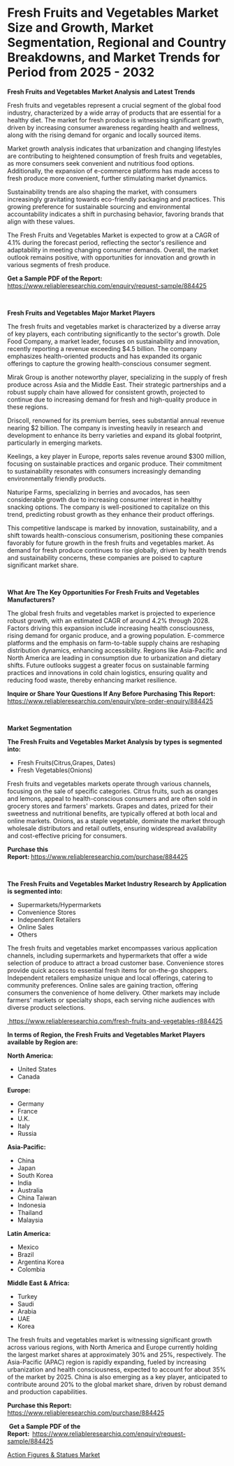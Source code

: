 <p><h1>Fresh Fruits and Vegetables Market Size and Growth, Market Segmentation, Regional and Country Breakdowns, and Market Trends for Period from 2025 -  2032</h1></p><p><strong>Fresh Fruits and Vegetables Market Analysis and Latest Trends</strong></p>
<p><p>Fresh fruits and vegetables represent a crucial segment of the global food industry, characterized by a wide array of products that are essential for a healthy diet. The market for fresh produce is witnessing significant growth, driven by increasing consumer awareness regarding health and wellness, along with the rising demand for organic and locally sourced items. </p><p>Market growth analysis indicates that urbanization and changing lifestyles are contributing to heightened consumption of fresh fruits and vegetables, as more consumers seek convenient and nutritious food options. Additionally, the expansion of e-commerce platforms has made access to fresh produce more convenient, further stimulating market dynamics.</p><p>Sustainability trends are also shaping the market, with consumers increasingly gravitating towards eco-friendly packaging and practices. This growing preference for sustainable sourcing and environmental accountability indicates a shift in purchasing behavior, favoring brands that align with these values.</p><p>The Fresh Fruits and Vegetables Market is expected to grow at a CAGR of 4.1% during the forecast period, reflecting the sector's resilience and adaptability in meeting changing consumer demands. Overall, the market outlook remains positive, with opportunities for innovation and growth in various segments of fresh produce.</p></p>
<p><strong>Get a Sample PDF of the Report:&nbsp;</strong> <a href="https://www.reliableresearchiq.com/enquiry/request-sample/884425?utm_campaign=2199&utm_medium=2&utm_source=Github&utm_content=ia&utm_term=05022025&utm_id=fresh-fruits-and-vegetables">https://www.reliableresearchiq.com/enquiry/request-sample/884425</a></p>
<p>&nbsp;</p>
<p><strong>Fresh Fruits and Vegetables Major Market Players</strong></p>
<p><p>The fresh fruits and vegetables market is characterized by a diverse array of key players, each contributing significantly to the sector's growth. Dole Food Company, a market leader, focuses on sustainability and innovation, recently reporting a revenue exceeding $4.5 billion. The company emphasizes health-oriented products and has expanded its organic offerings to capture the growing health-conscious consumer segment.</p><p>Mirak Group is another noteworthy player, specializing in the supply of fresh produce across Asia and the Middle East. Their strategic partnerships and a robust supply chain have allowed for consistent growth, projected to continue due to increasing demand for fresh and high-quality produce in these regions.</p><p>Driscoll, renowned for its premium berries, sees substantial annual revenue nearing $2 billion. The company is investing heavily in research and development to enhance its berry varieties and expand its global footprint, particularly in emerging markets.</p><p>Keelings, a key player in Europe, reports sales revenue around $300 million, focusing on sustainable practices and organic produce. Their commitment to sustainability resonates with consumers increasingly demanding environmentally friendly products.</p><p>Naturipe Farms, specializing in berries and avocados, has seen considerable growth due to increasing consumer interest in healthy snacking options. The company is well-positioned to capitalize on this trend, predicting robust growth as they enhance their product offerings.</p><p>This competitive landscape is marked by innovation, sustainability, and a shift towards health-conscious consumerism, positioning these companies favorably for future growth in the fresh fruits and vegetables market. As demand for fresh produce continues to rise globally, driven by health trends and sustainability concerns, these companies are poised to capture significant market share.</p></p>
<p>&nbsp;</p>
<p><strong>What Are The Key Opportunities For Fresh Fruits and Vegetables Manufacturers?</strong></p>
<p><p>The global fresh fruits and vegetables market is projected to experience robust growth, with an estimated CAGR of around 4.2% through 2028. Factors driving this expansion include increasing health consciousness, rising demand for organic produce, and a growing population. E-commerce platforms and the emphasis on farm-to-table supply chains are reshaping distribution dynamics, enhancing accessibility. Regions like Asia-Pacific and North America are leading in consumption due to urbanization and dietary shifts. Future outlooks suggest a greater focus on sustainable farming practices and innovations in cold chain logistics, ensuring quality and reducing food waste, thereby enhancing market resilience.</p></p>
<p><strong>Inquire or Share Your Questions If Any Before Purchasing This Report:</strong> <a href="https://www.reliableresearchiq.com/enquiry/pre-order-enquiry/884425?utm_campaign=2199&utm_medium=2&utm_source=Github&utm_content=ia&utm_term=05022025&utm_id=fresh-fruits-and-vegetables">https://www.reliableresearchiq.com/enquiry/pre-order-enquiry/884425</a></p>
<p>&nbsp;</p>
<p><strong>Market Segmentation</strong></p>
<p><strong>The Fresh Fruits and Vegetables Market Analysis by types is segmented into:</strong></p>
<p><ul><li>Fresh Fruits(Citrus,Grapes, Dates)</li><li>Fresh Vegetables(Onions)</li></ul></p>
<p><p>Fresh fruits and vegetables markets operate through various channels, focusing on the sale of specific categories. Citrus fruits, such as oranges and lemons, appeal to health-conscious consumers and are often sold in grocery stores and farmers' markets. Grapes and dates, prized for their sweetness and nutritional benefits, are typically offered at both local and online markets. Onions, as a staple vegetable, dominate the market through wholesale distributors and retail outlets, ensuring widespread availability and cost-effective pricing for consumers.</p></p>
<p><strong>Purchase this Report:&nbsp;</strong><a href="https://www.reliableresearchiq.com/purchase/884425?utm_campaign=2199&utm_medium=2&utm_source=Github&utm_content=ia&utm_term=05022025&utm_id=fresh-fruits-and-vegetables">https://www.reliableresearchiq.com/purchase/884425</a></p>
<p>&nbsp;</p>
<p><strong>The Fresh Fruits and Vegetables Market Industry Research by Application is segmented into:</strong></p>
<p><ul><li>Supermarkets/Hypermarkets</li><li>Convenience Stores</li><li>Independent Retailers</li><li>Online Sales</li><li>Others</li></ul></p>
<p><p>The fresh fruits and vegetables market encompasses various application channels, including supermarkets and hypermarkets that offer a wide selection of produce to attract a broad customer base. Convenience stores provide quick access to essential fresh items for on-the-go shoppers. Independent retailers emphasize unique and local offerings, catering to community preferences. Online sales are gaining traction, offering consumers the convenience of home delivery. Other markets may include farmers' markets or specialty shops, each serving niche audiences with diverse product selections.</p></p>
<p><a href="https://www.reliableresearchiq.com/fresh-fruits-and-vegetables-r884425?utm_campaign=2199&utm_medium=2&utm_source=Github&utm_content=ia&utm_term=05022025&utm_id=fresh-fruits-and-vegetables">&nbsp;https://www.reliableresearchiq.com/fresh-fruits-and-vegetables-r884425</a></p>
<p><strong>In terms of Region, the Fresh Fruits and Vegetables Market Players available by Region are:</strong></p>
<p>
    <p> <strong> North America: </strong>
        <ul>
            <li>United States</li>
            <li>Canada</li>
        </ul>
        </p> 
    <p> <strong> Europe: </strong>
        <ul>
            <li>Germany</li>
            <li>France</li>
            <li>U.K.</li>
            <li>Italy</li>
            <li>Russia</li>
        </ul>
        </p> 
    <p> <strong> Asia-Pacific: </strong>
        <ul>
            <li>China</li>
            <li>Japan</li>
            <li>South Korea</li>
            <li>India</li>
            <li>Australia</li>
            <li>China Taiwan</li>
            <li>Indonesia</li>
            <li>Thailand</li>
            <li>Malaysia</li>
        </ul>
        </p> 
    <p> <strong> Latin America: </strong>
        <ul>
            <li>Mexico</li>
            <li>Brazil</li>
            <li>Argentina Korea</li>
            <li>Colombia</li>
        </ul>
        </p> 
    <p> <strong> Middle East & Africa: </strong>
        <ul>
            <li>Turkey</li>
            <li>Saudi</li>
            <li>Arabia</li>
            <li>UAE</li>
            <li>Korea</li>
        </ul>
    </p>
    </p>
<p><p>The fresh fruits and vegetables market is witnessing significant growth across various regions, with North America and Europe currently holding the largest market shares at approximately 30% and 25%, respectively. The Asia-Pacific (APAC) region is rapidly expanding, fueled by increasing urbanization and health consciousness, expected to account for about 35% of the market by 2025. China is also emerging as a key player, anticipated to contribute around 20% to the global market share, driven by robust demand and production capabilities.</p></p>
<p><strong>Purchase this Report: </strong><a href="https://www.reliableresearchiq.com/purchase/884425?utm_campaign=2199&utm_medium=2&utm_source=Github&utm_content=ia&utm_term=05022025&utm_id=fresh-fruits-and-vegetables">https://www.reliableresearchiq.com/purchase/884425</a></p>
<p>&nbsp;<strong>Get a Sample PDF of the Report:&nbsp;&nbsp;</strong><a href="https://www.reliableresearchiq.com/enquiry/request-sample/884425?utm_campaign=2199&utm_medium=2&utm_source=Github&utm_content=ia&utm_term=05022025&utm_id=fresh-fruits-and-vegetables">https://www.reliableresearchiq.com/enquiry/request-sample/884425</a></p>
<p><strong></strong></p>
<p><p><a href="https://github.com/LilianFaulkner65/Market-Research-Report-List-1/blob/main/action-figures-statues-market.md?utm_campaign=2199&utm_medium=2&utm_source=Github&utm_content=ia&utm_term=05022025&utm_id=fresh-fruits-and-vegetables">Action Figures & Statues Market</a></p></p>